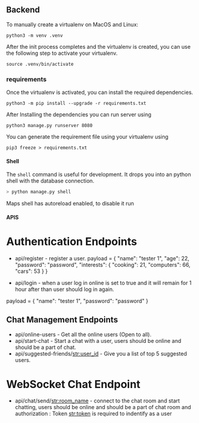 ## Backend

To manually create a virtualenv on MacOS and Linux:

```
python3 -m venv .venv
```

After the init process completes and the virtualenv is created, you can use the following step to activate your virtualenv.

```
source .venv/bin/activate
```

### requirements

Once the virtualenv is activated, you can install the required dependencies.

```
python3 -m pip install --upgrade -r requirements.txt
```

After Installing the dependencies you can run server using

```
python3 manage.py runserver 8080
```

You can generate the requirement file using your virtualenv using

```
pip3 freeze > requirements.txt
```

#### Shell

The `shell` command is useful for development. It drops you into an python shell with the database connection.

```bash
> python manage.py shell
```

Maps shell has autoreload enabled, to disable it run

#### APIS

# Authentication Endpoints

- api/register - register a user.
  payload = {
  "name": "tester 1",
  "age": 22,
  "password": "password",
  "interests": {
  "cooking": 21,
  "computers": 66,
  "cars": 53
  }
  }

- api/login - when a user log in online is set to true and it will remain for 1 hour after than user should log in again.

payload = {
"name": "tester 1",
"password": "password"
}

## Chat Management Endpoints

- api/online-users - Get all the online users (Open to all).
- api/start-chat - Start a chat with a user, users should be online and should be a part of chat.
- api/suggested-friends/<str:user_id> - Give you a list of top 5 suggested users.

# WebSocket Chat Endpoint

- api/chat/send/<str:room_name> - connect to the chat room and start chatting, users should be online and should be a part of chat room and authorization : Token <str:token> is required to indentify as a user

